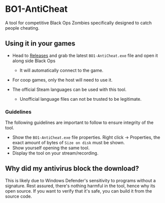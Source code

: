 # BO1-AntiCheat
A tool for competitive Black Ops Zombies specifically designed to catch people cheating.

## Using it in your games
- Head to [Releases](https://github.com/BlackOpsOne/BO1-AntiCheat/releases/latest) and grab the latest `BO1-AntiCheat.exe` file and open it along side Black Ops
	- It will automatically connect to the game.

- For coop games, only the host will need to use it.

- The official Steam languages can be used with this tool.
	- Unofficial language files can not be trusted to be legitimate.

### Guidelines
The following guidelines are important to follow to ensure integrity of the tool.
- Show the `BO1-AntiCheat.exe` file properties. Right click → Properties, the exact amount of bytes of `Size on disk` must be shown.
- Show yourself opening the same tool.
- Display the tool on your stream/recording.

## Why did my antivirus block the download?
This is likely due to Windows Defender's sensitivity to programs without a signature. Rest assured, there's nothing harmful in the tool, hence why its open source. If you want to verify that it's safe, you can build it from the source code.
